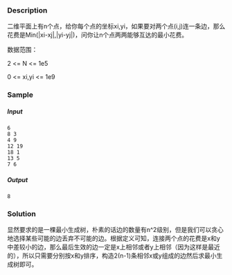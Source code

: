 ### Description

二维平面上有n个点，给你每个点的坐标xi,yi，如果要对两个点(i,j)连一条边，那么花费是Min(|xi-xj|,|yi-yj|)，问你让n个点两两能够互达的最小花费。

数据范围：

2 <= N <= 1e5

0 <= xi,yi <= 1e9

### Sample

##### Input

```
6
8 3
4 9
12 19
18 1
13 5
7 6
```

##### Output

```
8
```

### Solution

显然要求的是一棵最小生成树，朴素的话边的数量有n^2级别，但是我们可以贪心地选择某些可能的边丢弃不可能的边。根据定义可知，连接两个点的花费是x和y中差较小的边，那么最后生效的边一定是x上相邻或者y上相邻（因为这样是最近的），所以只需要分别按x和y排序，构造2(n-1)条相邻x或y组成的边然后求最小生成树即可。
